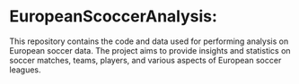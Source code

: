 # EuropeanScoccerAnalysis:
This repository contains the code and data used for performing analysis on European soccer data. The project aims to provide insights and statistics on soccer matches, teams, players, and various aspects of European soccer leagues.
